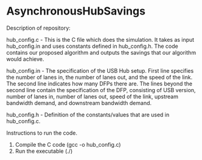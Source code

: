 # AsynchronousHubSavings

Description of repository:

hub_config.c - This is the C file which does the simulation. It takes as input hub_config.in and uses constants defined in hub_config.h. The code contains our proposed algorithm and outputs the savings that our algorithm would achieve.

hub_config.in - The specification of the USB Hub setup. First line specifies the number of lanes in, the number of lanes out, and the speed of the link. The second line indicates how many DFPs there are. The lines beyond the second line contain the specification of the DFP, consisting of USB version, number of lanes in, number of lanes out, speed of the link, upstream bandwidth demand, and downstream bandwidth demand.

hub_config.h - Definition of the constants/values that are used in hub_config.c.

Instructions to run the code.

1. Compile the C code (gcc -o <executable name> hub_config.c)
2. Run the executable (./<executable name>)

